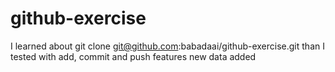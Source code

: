 # github-exercise
I learned about git clone git@github.com:babadaai/github-exercise.git 
than I tested with add, commit and push features 
new data added 
